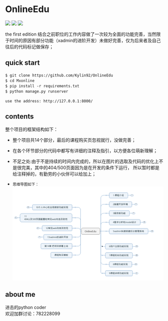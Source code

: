 # OnlineEdu
![](https://img.shields.io/badge/download-1k-brightgreen.svg)
![](https://img.shields.io/badge/build-passing-brightgreen.svg)
![](https://img.shields.io/packagist/l/doctrine/orm.svg)

the first edition
结合之前职位的工作内容做了一次较为全面的功能完善，当然限于时间的原因有部分功能（xadmin的进阶开发）未做好完善，仅为后来者及自己往后的代码标记做保存；

## quick start

`$ git clone https://github.com/Kylin92/OnlineEdu`<br>
`$ cd Mxonline`<br>
`$ pip install -r requirements.txt`<br>
`$ python manage.py runserver`<br>

`use the address: http://127.0.0.1:8000/`

## contents
整个项目的框架结构如下：
* 整个项目共14个部分，最后的课程购买页忽视就行，没做完善；
* 在各个环节部分的代码中都写有详细的注释及指引，以方便各位萌新理解；
* 不足之处:由于不是持续的时间内完成的，所以在图片的选取及代码的优化上不是很完美，其中的404/500页面因为是在开发的条件下运行，
所以暂时都是给注释掉的，有勤劳的小伙伴可以给加上；

* `思维导图如下：`
![](https://github.com/Kylin92/OnlineEdu/blob/master/images/001.PNG)

## about me
进击的python coder<br>
欢迎加群讨论：782228099<br>
